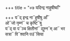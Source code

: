+++
title = "०७ यदिन्द्र नाहुषीष्वाँ"

+++
य᳓द् इन्द्र ना᳓हुषीषु आँ᳓  
ओ᳓जो नृम्णं᳓ च कृष्टि᳓षु  
य᳓द् वा प᳓ञ्च क्षितीनां᳓ द्युम्न᳓म् आ᳓ भर  
सत्रा᳓ वि᳓श्वानि पउं᳓सिया